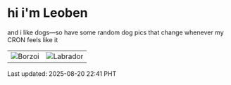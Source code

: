 # hi i'm Leoben

and i like dogs—so have some random dog pics that change whenever my CRON feels like it

|  |  |
|--------|----------|
| ![Borzoi](https://random-dog-vercel.vercel.app/api/random-borzoi?v=1755700898) | ![Labrador](https://random-dog-vercel.vercel.app/api/random-labrador?v=1755700898) |

Last updated: 2025-08-20 22:41 PHT
